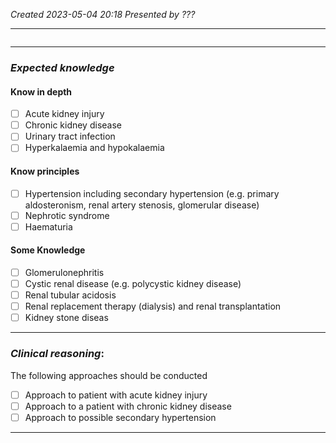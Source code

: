 *Created 2023-05-04 20:18*
*Presented by ???*

---
```toc
```
---

### *Expected knowledge*
#### Know in depth
- [ ] Acute kidney injury
- [ ] Chronic kidney disease
- [ ] Urinary tract infection
- [ ] Hyperkalaemia and hypokalaemia

#### Know principles
- [ ] Hypertension including secondary hypertension (e.g. primary aldosteronism, renal artery stenosis, glomerular disease)
- [ ] Nephrotic syndrome
- [ ] Haematuria

#### Some Knowledge
- [ ] Glomerulonephritis
- [ ] Cystic renal disease (e.g. polycystic kidney disease)
- [ ] Renal tubular acidosis
- [ ] Renal replacement therapy (dialysis) and renal transplantation
- [ ] Kidney stone diseas

---

### *Clinical reasoning*:
The following approaches should be conducted
- [ ] Approach to patient with acute kidney injury
- [ ] Approach to a patient with chronic kidney disease
- [ ] Approach to possible secondary hypertension

---